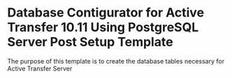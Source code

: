 # Database Contigurator for Active Transfer 10.11 Using PostgreSQL Server Post Setup Template

The purpose of this template is to create the database tables necessary for Active Transfer Server
